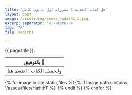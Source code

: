 ```yaml
---
title: 'حل كتاب الحديث 1 مقررات اول ثانوي كامل'
layout: post
image: /assets/img/cover_hadith1_1.jpg
excerpt_separator: '<!--more-->'
tag: 'TF'
file: Hadith1

---
```


{{ page.title }}<!--more-->:

| بالتوفيق :clap:   |
| ------------  |
| ولتحميل الكتاب  : <a href="/assets/files/{{ page.file }}.pdf" download >اضغط هنا</a>  |


<!--<div class="url">/assets/files/{{ page.file }}.pdf</div>-->

{% for image in site.static_files %}
  {% if image.path contains '/assets/files/Hadith1' %}
<img src="{{ image.path }}" alt="">
  {% endif %}
{% endfor %}